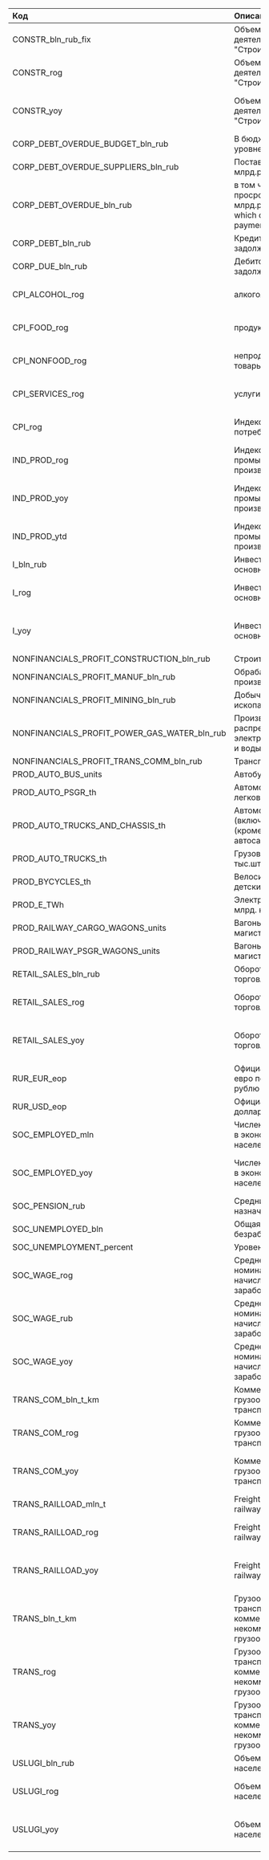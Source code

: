| Код                                          | Описание                                                                      | Ед.изм.                                |
|:---------------------------------------------|:------------------------------------------------------------------------------|:---------------------------------------|
| CONSTR_bln_rub_fix                           | Объем работ по виду деятельности "Строительство"                              | млрд. руб. (в фикс. ценах)             |
| CONSTR_rog                                   | Объем работ по виду деятельности "Строительство"                              | в % к предыдущему периоду              |
| CONSTR_yoy                                   | Объем работ по виду деятельности "Строительство"                              | в % к аналог. периоду предыдущего года |
| CORP_DEBT_OVERDUE_BUDGET_bln_rub             | В бюджеты всех уровней                                                        | млрд. руб.                             |
| CORP_DEBT_OVERDUE_SUPPLIERS_bln_rub          | Поставщикам, млрд.рублей                                                      | млрд. руб.                             |
| CORP_DEBT_OVERDUE_bln_rub                    | в том числе просроченная, млрд.рублей / of which overdue payments, bln rubles | млрд. руб.                             |
| CORP_DEBT_bln_rub                            | Кредиторская задолженность                                                    | млрд. руб.                             |
| CORP_DUE_bln_rub                             | Дебиторская задолженность                                                     | млрд. руб.                             |
| CPI_ALCOHOL_rog                              | алкогольные напитки                                                           | в % к предыдущему периоду              |
| CPI_FOOD_rog                                 | продукты питания                                                              | в % к предыдущему периоду              |
| CPI_NONFOOD_rog                              | непродовольственные товары                                                    | в % к предыдущему периоду              |
| CPI_SERVICES_rog                             | услуги                                                                        | в % к предыдущему периоду              |
| CPI_rog                                      | Индекс потребительских цен                                                    | в % к предыдущему периоду              |
| IND_PROD_rog                                 | Индекс промышленного производства                                             | в % к предыдущему периоду              |
| IND_PROD_yoy                                 | Индекс промышленного производства                                             | в % к аналог. периоду предыдущего года |
| IND_PROD_ytd                                 | Индекс промышленного производства                                             | <...>                                  |
| I_bln_rub                                    | Инвестиции в основной капитал                                                 | млрд. руб.                             |
| I_rog                                        | Инвестиции в основной капитал                                                 | в % к предыдущему периоду              |
| I_yoy                                        | Инвестиции в основной капитал                                                 | в % к аналог. периоду предыдущего года |
| NONFINANCIALS_PROFIT_CONSTRUCTION_bln_rub    | Строительство                                                                 | млрд. руб.                             |
| NONFINANCIALS_PROFIT_MANUF_bln_rub           | Обрабатывающие производства                                                   | млрд. руб.                             |
| NONFINANCIALS_PROFIT_MINING_bln_rub          | Добыча полезных ископаемых                                                    | млрд. руб.                             |
| NONFINANCIALS_PROFIT_POWER_GAS_WATER_bln_rub | Производство и распределение электроэнергии, газа и воды                      | млрд. руб.                             |
| NONFINANCIALS_PROFIT_TRANS_COMM_bln_rub      | Транспорт и связь                                                             | млрд. руб.                             |
| PROD_AUTO_BUS_units                          | Автобусы, штук                                                                | штук                                   |
| PROD_AUTO_PSGR_th                            | Автомобили легковые, тыс.штук                                                 | тыс.                                   |
| PROD_AUTO_TRUCKS_AND_CHASSIS_th              | Автомобили грузовые (включая шасси) (кроме автосамосвалов)                    | тыс.                                   |
| PROD_AUTO_TRUCKS_th                          | Грузовые автомобили, тыс.штук                                                 | тыс.                                   |
| PROD_BYCYCLES_th                             | Велосипеды (без детских), тыс.штук                                            | тыс.                                   |
| PROD_E_TWh                                   | Электроэнергия, млрд. кВт·ч                                                   | млрд. кВт·ч                            |
| PROD_RAILWAY_CARGO_WAGONS_units              | Вагоны грузовые магистральные, штук                                           | штук                                   |
| PROD_RAILWAY_PSGR_WAGONS_units               | Вагоны пассажирские магистральные, штук                                       | штук                                   |
| RETAIL_SALES_bln_rub                         | Оборот розничной торговли                                                     | млрд. руб.                             |
| RETAIL_SALES_rog                             | Оборот розничной торговли                                                     | в % к предыдущему периоду              |
| RETAIL_SALES_yoy                             | Оборот розничной торговли                                                     | в % к аналог. периоду предыдущего года |
| RUR_EUR_eop                                  | Официальный курс евро по отношению к рублю                                    | на конец периода                       |
| RUR_USD_eop                                  | Официальный курс доллара США                                                  | на конец периода                       |
| SOC_EMPLOYED_mln                             | Численность занятого в экономике населения                                    | млн. человек                           |
| SOC_EMPLOYED_yoy                             | Численность занятого в экономике населения                                    | в % к аналог. периоду предыдущего года |
| SOC_PENSION_rub                              | Средний размер назначенных пенсий                                             | рублей                                 |
| SOC_UNEMPLOYED_bln                           | Общая численность безработных                                                 | млрд.                                  |
| SOC_UNEMPLOYMENT_percent                     | Уровень безработицы                                                           | %                                      |
| SOC_WAGE_rog                                 | Среднемесячная номинальная начисленная заработная плата                       | в % к предыдущему периоду              |
| SOC_WAGE_rub                                 | Среднемесячная номинальная начисленная заработная плата                       | рублей                                 |
| SOC_WAGE_yoy                                 | Среднемесячная номинальная начисленная заработная плата                       | в % к аналог. периоду предыдущего года |
| TRANS_COM_bln_t_km                           | Коммерческий грузооборот транспорта                                           | млрд. т-км                             |
| TRANS_COM_rog                                | Коммерческий грузооборот транспорта                                           | в % к предыдущему периоду              |
| TRANS_COM_yoy                                | Коммерческий грузооборот транспорта                                           | в % к аналог. периоду предыдущего года |
| TRANS_RAILLOAD_mln_t                         | Freight loading on railway transport                                          | млн. т                                 |
| TRANS_RAILLOAD_rog                           | Freight loading on railway transport                                          | в % к предыдущему периоду              |
| TRANS_RAILLOAD_yoy                           | Freight loading on railway transport                                          | в % к аналог. периоду предыдущего года |
| TRANS_bln_t_km                               | Грузооборот транспорта, включая коммерческий и некоммерческий грузооборот     | млрд. т-км                             |
| TRANS_rog                                    | Грузооборот транспорта, включая коммерческий и некоммерческий грузооборот     | в % к предыдущему периоду              |
| TRANS_yoy                                    | Грузооборот транспорта, включая коммерческий и некоммерческий грузооборот     | в % к аналог. периоду предыдущего года |
| USLUGI_bln_rub                               | Объем платных услуг населению                                                 | млрд. руб.                             |
| USLUGI_rog                                   | Объем платных услуг населению                                                 | в % к предыдущему периоду              |
| USLUGI_yoy                                   | Объем платных услуг населению                                                 | в % к аналог. периоду предыдущего года |